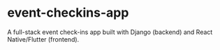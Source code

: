 # event-checkins-app
A full-stack event check-ins app built with Django (backend) and React Native/Flutter (frontend).
